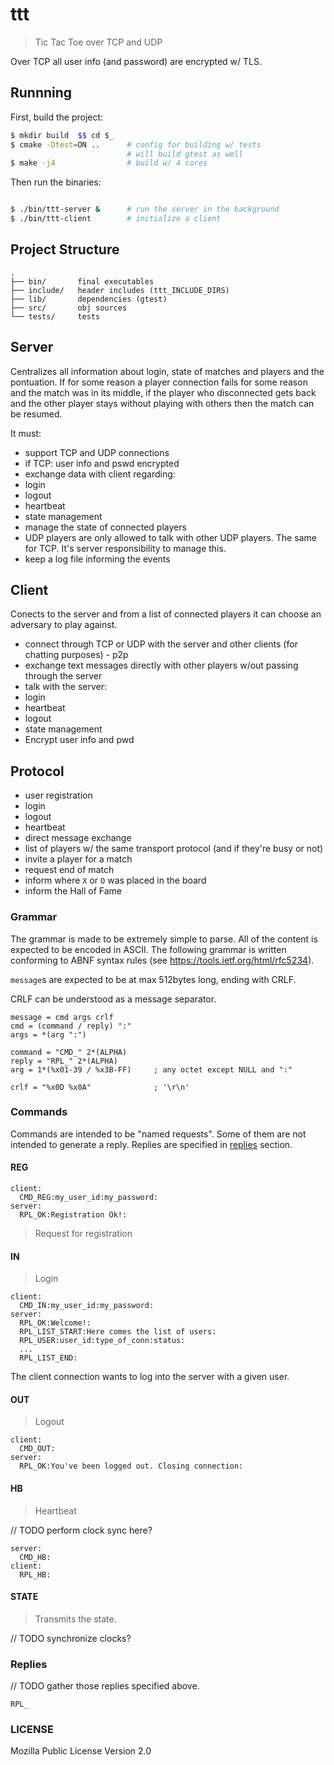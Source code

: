# ttt

> Tic Tac Toe over TCP and UDP

Over TCP all user info (and password) are encrypted w/ TLS.


## Runnning

First, build the project:

```sh
$ mkdir build  $$ cd $_
$ cmake -Dtest=ON ..      # config for building w/ tests
                          # will build gtest as well
$ make -j4                # build w/ 4 cores
```

Then run the binaries:

```sh

$ ./bin/ttt-server &      # run the server in the background
$ ./bin/ttt-client        # initialize a client
```

## Project Structure

```
.
├── bin/       final executables 
├── include/   header includes (ttt_INCLUDE_DIRS)
├── lib/       dependencies (gtest)
├── src/       obj sources  
└── tests/     tests
```

## Server

Centralizes all information about login, state of matches and players and the pontuation. If for some reason a player connection fails for some reason and the match was in its middle, if the player who disconnected gets back and the other player stays without playing with others then the match can be resumed.

It must:
-   support TCP and UDP connections
  -   if TCP: user info and pswd encrypted
-   exchange data with client regarding:
  -   login
  -   logout
  -   heartbeat
  -   state management
-   manage the state of connected players
  -   UDP players are only allowed to talk with other UDP players. The same for TCP. It's server responsibility to manage this.
-   keep a log file informing the events


## Client

Conects to the server and from a list of connected players it can choose an adversary to play against.

-   connect through TCP or UDP with the server and other clients (for chatting purposes) - p2p
-   exchange text messages directly with other players w/out passing through the server
-   talk with the server:
  -   login
  -   heartbeat
  -   logout
  -   state management
-   Encrypt user info and pwd


## Protocol

-   user registration
-   login
-   logout
-   heartbeat
-   direct message exchange
-   list of players w/ the same transport protocol (and if they're busy or not)
-   invite a player for a match
-   request end of match
-   inform where `X` or `O` was placed in the board
-   inform the Hall of Fame

### Grammar

The grammar is made to be extremely simple to parse. All of the content is expected to be encoded in ASCII. The following grammar is written conforming to ABNF syntax rules (see https://tools.ietf.org/html/rfc5234).

`message`s are expected to be at max 512bytes long, ending with CRLF.

CRLF can be understood as a message separator.

```
message = cmd args crlf
cmd = (command / reply) ":"
args = *(arg ":")

command = "CMD_" 2*(ALPHA)
reply = "RPL_" 2*(ALPHA)
arg = 1*(%x01-39 / %x3B-FF)     ; any octet except NULL and ":"

crlf = "%x0D %x0A"              ; '\r\n'
```

### Commands

Commands are intended to be "named requests". Some of them are not intended to generate a reply. Replies are specified in [replies](#replies) section.


#### REG

```
client:
  CMD_REG:my_user_id:my_password:
server:
  RPL_OK:Registration Ok!:
```

> Request for registration


#### IN

> Login

```
client:
  CMD_IN:my_user_id:my_password:
server:
  RPL_OK:Welcome!:
  RPL_LIST_START:Here comes the list of users:
  RPL_USER:user_id:type_of_conn:status:
  ...
  RPL_LIST_END:
```

The client connection wants to log into the server with a given user.

#### OUT

> Logout
```
client:
  CMD_OUT:
server:
  RPL_OK:You've been logged out. Closing connection:
```

#### HB

> Heartbeat

// TODO perform clock sync here?

```
server:
  CMD_HB:
client:
  RPL_HB:
```

#### STATE

> Transmits the state. 

// TODO synchronize clocks?


### Replies

// TODO gather those replies specified above.

`RPL_`

### LICENSE

Mozilla Public License Version 2.0

